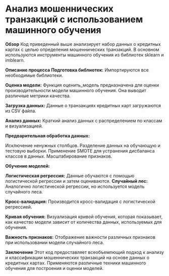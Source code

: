 # **Анализ мошеннических транзакций с использованием машинного обучения**
**Обзор**
Код приведенный выше анализирует набор данных о кредитных картах с целью определения мошеннических транзакций. В основном используются инструменты машинного обучения из библиотек sklearn и imblearn.

**Описание процесса**
**Подготовка библиотек:** Импортируются все необходимые библиотеки.

**Оценка модели:** Функция оценить_модель предназначена для оценки производительности модели машинного обучения. Она выводит различные метрики качества.

**Загрузка данных:** Данные о транзакциях кредитных карт загружаются из CSV файла.

**Анализ данных:** Краткий анализ данных с распределением по классам и визуализацией.

**Предварительная обработка данных:**

  Исключение ненужных столбцов.
  Разделение данных на обучающую и тестовую выборки.
  Применение SMOTE для устранения дисбаланса классов в данных.
  Масштабирование признаков.

**Обучение моделей:**

  **Логистическая регрессия:** Данные обучаются с помощью логистической регрессии и затем оцениваются.
  **Случайный лес:** Аналогично логистической регрессии, но используется модель случайного леса.
  
**Кросс-валидация:** Производится кросс-валидация с логистической регрессией.

**Кривая обучения:** Визуализация кривой обучения, которая показывает, как качество модели зависит от количества данных, используемых для обучения.

**Важность признаков:** Отображение важности различных признаков при использовании модели случайного леса.

**Заключение**
Этот код предоставляет всеобъемлющий подход к анализу и классификации мошеннических транзакций на основе данных о кредитных картах. Применяются различные техники машинного обучения для построения и оценки моделей.
